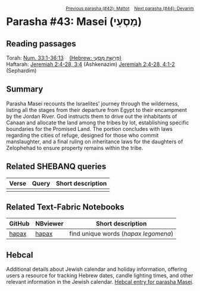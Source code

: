 <span style="float: right;"><sup> <a href="../42%20-%20Mattot">Previous parasha (#42): Mattot</a> &nbsp;&nbsp; <a href="../44%20-%20Devarim">Next parasha (#44): Devarim</a></sup></span>

# Parasha #43: Masei (מַסְעֵי)

## Reading passages

Torah: <a href="https://www.stepbible.org/?q=version=NASB2020|reference=Num.33:1-36:13&options=HNVUG" target="_blank">Num. 33:1-36:13</a> &nbsp;&nbsp; <a href="https://tikkun.io/#/p/balak" target="_blank">(Hebrew: פָּרָשַׁת מַסְעֵי)</a><br>
Haftarah: 
<a href="https://www.stepbible.org/?q=version=NASB2020|reference=Jer.2:4-28;3:4&options=HNVUG" target="_blank">Jeremiah 2:4-28, 3:4</a> (Ashkenazim)
<a href="https://www.stepbible.org/?q=version=NASB2020|reference=Jer.2:4-28;4:1-2&options=HNVUG" target="_blank">Jeremiah 2:4-28, 4:1-2</a> (Sephardim)

## Summary

Parasha Masei recounts the Israelites' journey through the wilderness, listing all the stages from their departure from Egypt to their encampment by the Jordan River. God instructs them to drive out the inhabitants of Canaan and allocate the land among the tribes by lot, establishing specific boundaries for the Promised Land. The portion concludes with laws regarding the cities of refuge, designed for those who commit manslaughter, and a final ruling on inheritance laws for the daughters of Zelophehad to ensure property remains within the tribe.

## Related SHEBANQ queries

Verse | Query | Short description
--- | --- | --- 
||


## Related Text-Fabric Notebooks

GitHub | NBviewer | Short description
---|---|---
[hapax](hapax.ipynb) | <a href="https://nbviewer.org/github/tonyjurg/Parashot/blob/main/WeeklyParasha/43%20-%20Masei/hapax.ipynb" target="_blank">hapax</a> | find unique words (*hapax legomena*)

## Hebcal

Additional details about Jewish calendar and holiday information, offering users a resource for tracking Hebrew dates, candle lighting times, and other relevant information in the Jewish calendar. <a href="https://www.hebcal.com/sedrot/masei" target="_blank">Hebcal entry for parasha Masei</a>.
